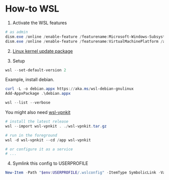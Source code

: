 # How-to WSL

1. Activate the WSL features

```powershell
# as admin
dism.exe /online /enable-feature /featurename:Microsoft-Windows-Subsystem-Linux /all /norestart
dism.exe /online /enable-feature /featurename:VirtualMachinePlatform /all /norestart
```

2. [Linux kernel update package](https://wslstorestorage.blob.core.windows.net/wslblob/wsl_update_x64.msi)

3. Setup

```powershell
wsl --set-default-version 2
```

Example, install debian.

```powershell
curl -L -o debian.appx https://aka.ms/wsl-debian-gnulinux
Add-AppxPackage .\debian.appx
```

```powershell
wsl --list --verbose
```

You might also need [wsl-vpnkit](https://github.com/sakai135/wsl-vpnkit)

```powershell
# install the latest release
wsl --import wsl-vpnkit . ./wsl-vpnkit.tar.gz

# run in the foreground
wsl -d wsl-vpnkit --cd /app wsl-vpnkit

# or configure it as a service
# ...
```


4. Symlink this config to USERPROFILE

```powershell
New-Item -Path "$env:USERPROFILE/.wslconfig" -ItemType SymbolicLink -Value "$env:DOTFILES\common/wsl/.wslconfig"
```

